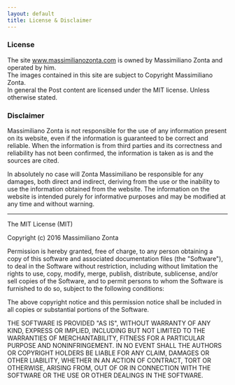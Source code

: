 ```yaml
---
layout: default
title: License & Disclaimer
---
```


### License

The site www.massimilianozonta.com is owned by Massimiliano Zonta and operated by him.<br>
The images contained in this site are subject to Copyright Massimiliano Zonta.<br>
In general the Post content are licensed under the MIT license.
Unless otherwise stated.

### Disclaimer

Massimiliano Zonta is not responsible for the use of any information present on its website,
even if the information is guaranteed to be correct and reliable.
When the information is from third parties and its correctness and reliability has not been confirmed,
the information is taken as is and the sources are cited.

In absolutely no case will Zonta Massimiliano be responsible for any damages,
both direct and indirect, deriving from the use or the inability to use the information obtained from the website.
The information on the website is intended purely for informative purposes and may be modified at any time and without warning.

<hr>

The MIT License (MIT)

Copyright (c) 2016 Massimiliano Zonta

Permission is hereby granted, free of charge, to any person obtaining a copy
of this software and associated documentation files (the "Software"), to deal
in the Software without restriction, including without limitation the rights
to use, copy, modify, merge, publish, distribute, sublicense, and/or sell
copies of the Software, and to permit persons to whom the Software is
furnished to do so, subject to the following conditions:

The above copyright notice and this permission notice shall be included in
all copies or substantial portions of the Software.

THE SOFTWARE IS PROVIDED "AS IS", WITHOUT WARRANTY OF ANY KIND, EXPRESS OR
IMPLIED, INCLUDING BUT NOT LIMITED TO THE WARRANTIES OF MERCHANTABILITY,
FITNESS FOR A PARTICULAR PURPOSE AND NONINFRINGEMENT. IN NO EVENT SHALL THE
AUTHORS OR COPYRIGHT HOLDERS BE LIABLE FOR ANY CLAIM, DAMAGES OR OTHER
LIABILITY, WHETHER IN AN ACTION OF CONTRACT, TORT OR OTHERWISE, ARISING FROM,
OUT OF OR IN CONNECTION WITH THE SOFTWARE OR THE USE OR OTHER DEALINGS IN
THE SOFTWARE.
